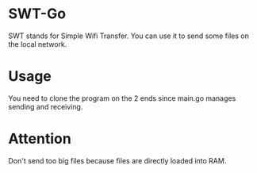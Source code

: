 # SWT-Go
SWT stands for Simple Wifi Transfer. You can use it to send some files on the local network.

# Usage
You need to clone the program on the 2 ends since main.go manages sending and receiving.

# Attention
Don't send too big files because files are directly loaded into RAM.
